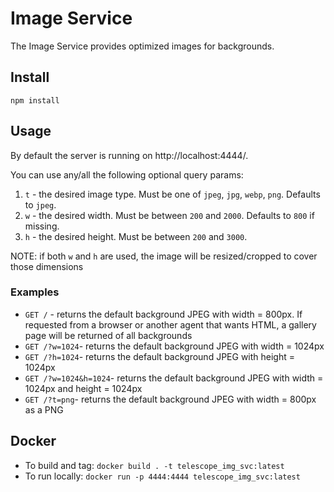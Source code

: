 # Image Service

The Image Service provides optimized images for backgrounds.

## Install

```
npm install
```

## Usage

By default the server is running on http://localhost:4444/.

You can use any/all the following optional query params:

1. `t` - the desired image type. Must be one of `jpeg`, `jpg`, `webp`, `png`. Defaults to `jpeg`.
1. `w` - the desired width. Must be between `200` and `2000`. Defaults to `800` if missing.
1. `h` - the desired height. Must be between `200` and `3000`.

NOTE: if both `w` and `h` are used, the image will be resized/cropped to cover those dimensions

### Examples

- `GET /` - returns the default background JPEG with width = 800px. If requested from a browser or
  another agent that wants HTML, a gallery page will be returned of all backgrounds
- `GET /?w=1024`- returns the default background JPEG with width = 1024px
- `GET /?h=1024`- returns the default background JPEG with height = 1024px
- `GET /?w=1024&h=1024`- returns the default background JPEG with width = 1024px and height = 1024px
- `GET /?t=png`- returns the default background JPEG with width = 800px as a PNG

## Docker

- To build and tag: `docker build . -t telescope_img_svc:latest`
- To run locally: `docker run -p 4444:4444 telescope_img_svc:latest`

